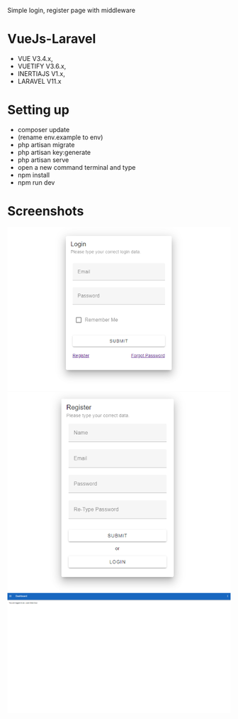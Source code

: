 Simple login, register page with middleware

# VueJs-Laravel
 - VUE V3.4.x,
 - VUETIFY V3.6.x,
 - INERTIAJS V1.x,
 - LARAVEL V11.x
 
# Setting up
 * composer update
 * (rename env.example to env)
 * php artisan migrate
 * php artisan key:generate
 * php artisan serve
 * open a new command terminal and type
 * npm install
 * npm run dev

# Screenshots
 ![Alt text](https://github.com/No-Spacing/VueJs-Laravel/blob/main/screenshots/sc1.png)
 ![Alt text](https://github.com/No-Spacing/VueJs-Laravel/blob/main/screenshots/sc2.png)
 ![Alt text](https://github.com/No-Spacing/VueJs-Laravel/blob/main/screenshots/sc3.png)
